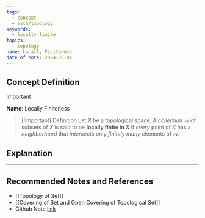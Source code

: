 ```yaml
---
tags:
  - concept
  - math/topology
keywords:
  - locally_finite
topics:
  - topology
name: Locally Finiteness
date of note: 2024-05-04
---
```


## Concept Definition

>[!important]
>**Name**:  Locally Finiteness


>[!important] Definition
>Let $X$ be a topological space. A *collection* $\mathscr{A}$ of subsets of $X$ is said to be **locally finite in $X$** if *every* point of $X$ has a *neighborhood* that *intersects* only *finitely many* elements of $\mathscr{A}$.






## Explanation





-----------
##  Recommended Notes and References

- [[Topology of Set]]
- [[Covering of Set and Open Covering of Topological Set]]
- Github Note [link](https://github.com/TianpeiLuke/SelfStudyNotes/tree/master/self-study/probability_and_measure_theory)